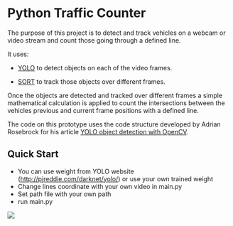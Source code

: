 # Python Traffic Counter

The purpose of this project is to detect and track vehicles on a webcam or video stream and count those going through a defined line. 

It uses:

* [YOLO](https://www.pyimagesearch.com/2018/11/12/yolo-object-detection-with-opencv) to detect objects on each of the video frames.

* [SORT](https://github.com/abewley/sort) to track those objects over different frames.

Once the objects are detected and tracked over different frames a simple mathematical calculation is applied to count the intersections between the vehicles previous and current frame positions with a defined line.

The code on this prototype uses the code structure developed by Adrian Rosebrock for his article [YOLO object detection with OpenCV](https://www.pyimagesearch.com/2018/11/12/yolo-object-detection-with-opencv).

## Quick Start
 - You can use weight from YOLO website (http://pjreddie.com/darknet/yolo/) or use your own trained weight
 - Change lines coordinate with your own video in main.py
 - Set path file with your own path
 - run main.py 

[![](http://img.youtube.com/vi/FDZiLg3_S64/0.jpg)](http://www.youtube.com/watch?v=FDZiLg3_S64 "")
